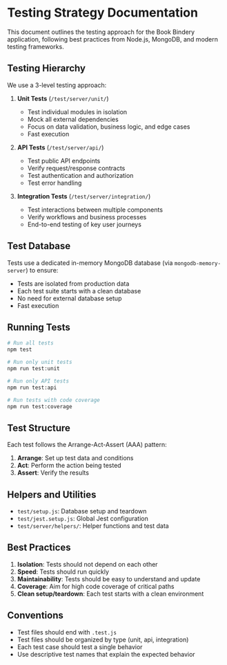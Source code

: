 # Testing Strategy Documentation

This document outlines the testing approach for the Book Bindery application, following best practices from Node.js, MongoDB, and modern testing frameworks.

## Testing Hierarchy

We use a 3-level testing approach:

1. **Unit Tests** (`/test/server/unit/`)
   - Test individual modules in isolation
   - Mock all external dependencies
   - Focus on data validation, business logic, and edge cases
   - Fast execution

2. **API Tests** (`/test/server/api/`)
   - Test public API endpoints
   - Verify request/response contracts
   - Test authentication and authorization
   - Test error handling

3. **Integration Tests** (`/test/server/integration/`)
   - Test interactions between multiple components
   - Verify workflows and business processes
   - End-to-end testing of key user journeys

## Test Database

Tests use a dedicated in-memory MongoDB database (via `mongodb-memory-server`) to ensure:
- Tests are isolated from production data
- Each test suite starts with a clean database
- No need for external database setup
- Fast execution

## Running Tests

```bash
# Run all tests
npm test

# Run only unit tests
npm run test:unit

# Run only API tests
npm run test:api

# Run tests with code coverage
npm run test:coverage
```

## Test Structure

Each test follows the Arrange-Act-Assert (AAA) pattern:
1. **Arrange**: Set up test data and conditions
2. **Act**: Perform the action being tested
3. **Assert**: Verify the results

## Helpers and Utilities

- `test/setup.js`: Database setup and teardown
- `test/jest.setup.js`: Global Jest configuration
- `test/server/helpers/`: Helper functions and test data

## Best Practices

1. **Isolation**: Tests should not depend on each other
2. **Speed**: Tests should run quickly
3. **Maintainability**: Tests should be easy to understand and update
4. **Coverage**: Aim for high code coverage of critical paths
5. **Clean setup/teardown**: Each test starts with a clean environment

## Conventions

- Test files should end with `.test.js`
- Test files should be organized by type (unit, api, integration)
- Each test case should test a single behavior
- Use descriptive test names that explain the expected behavior 